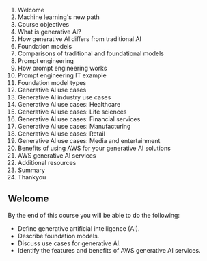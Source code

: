 1. Welcome
2. Machine learning's new path
3. Course objectives
4. What is generative Al?
5. How generative Al differs from traditional AI
6. Foundation models
7. Comparisons of traditional and foundational models
8. Prompt engineering
9. How prompt engineering works
10. Prompt engineering IT example
11. Foundation model types
12. Generative Al use cases
13. Generative Al industry use cases
14. Generative Al use cases: Healthcare
15. Generative Al use cases: Life sciences
16. Generative Al use cases: Financial services
17. Generative Al use cases: Manufacturing
18. Generative Al use cases: Retail
19. Generative Al use cases: Media and entertainment
20. Benefits of using AWS for your generative Al solutions
21. AWS generative Al services
22. Additional resources
23. Summary
24. Thankyou


## Welcome

By the end of this course you will be able to do the following:
- Define generative artificial intelligence (AI).
- Describe foundation models.
- Discuss use cases for generative AI.
- Identify the features and benefits of AWS generative AI services.


















